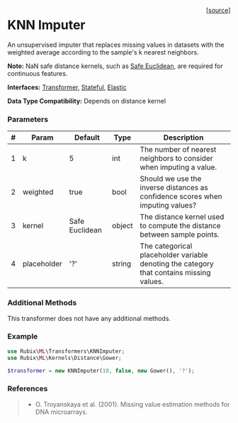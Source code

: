 <span style="float:right;"><a href="https://github.com/RubixML/RubixML/blob/master/src/Transformers/KNNImputer.php">[source]</a></span>

# KNN Imputer
An unsupervised imputer that replaces missing values in datasets with the weighted average according to the sample's k nearest neighbors.

**Note:** NaN safe distance kernels, such as [Safe Euclidean](../kernels/distance/safe-euclidean.md), are required for continuous features.

**Interfaces:** [Transformer](api.md#transformers), [Stateful](api.md#stateful), [Elastic](api.md#elastic)

**Data Type Compatibility:** Depends on distance kernel

### Parameters
| # | Param | Default | Type | Description |
|---|---|---|---|---|
| 1 | k | 5 | int | The number of nearest neighbors to consider when imputing a value. |
| 2 | weighted | true | bool | Should we use the inverse distances as confidence scores when imputing values? |
| 3 | kernel | Safe Euclidean | object | The distance kernel used to compute the distance between sample points. |
| 4 | placeholder | '?' | string | The categorical placeholder variable denoting the category that contains missing values. |

### Additional Methods
This transformer does not have any additional methods.

### Example
```php
use Rubix\ML\Transformers\KNNImputer;
use Rubix\ML\Kernels\Distance\Gower;

$transformer = new KNNImputer(10, false, new Gower(), '?');
```

### References
>- O. Troyanskaya et al. (2001). Missing value estimation methods for DNA microarrays.